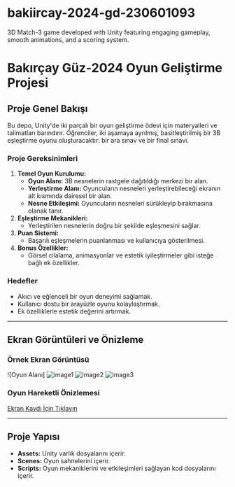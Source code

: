 # bakiircay-2024-gd-230601093
3D Match-3 game developed with Unity featuring engaging gameplay, smooth animations, and a scoring system.

# Bakırçay Güz-2024 Oyun Geliştirme Projesi  

## Proje Genel Bakışı  
Bu depo, Unity'de iki parçalı bir oyun geliştirme ödevi için materyalleri ve talimatları barındırır. Öğrenciler, iki aşamaya ayrılmış, basitleştirilmiş bir 3B eşleştirme oyunu oluşturacaktır: bir ara sınav ve bir final sınavı.  

### Proje Gereksinimleri  
1. **Temel Oyun Kurulumu:**  
   - **Oyun Alanı:** 3B nesnelerin rastgele dağıtıldığı merkezi bir alan.  
   - **Yerleştirme Alanı:** Oyuncuların nesneleri yerleştirebileceği ekranın alt kısmında dairesel bir alan.  
   - **Nesne Etkileşimi:** Oyuncuların nesneleri sürükleyip bırakmasına olanak tanır.  
2. **Eşleştirme Mekanikleri:**  
   - Yerleştirilen nesnelerin doğru bir şekilde eşleşmesini sağlar.  
3. **Puan Sistemi:**  
   - Başarılı eşleşmelerin puanlanması ve kullanıcıya gösterilmesi.  
4. **Bonus Özellikler:**  
   - Görsel cilalama, animasyonlar ve estetik iyileştirmeler gibi isteğe bağlı ek özellikler.  

### Hedefler  
- Akıcı ve eğlenceli bir oyun deneyimi sağlamak.  
- Kullanıcı dostu bir arayüzle oyunu kolaylaştırmak.  
- Ek özelliklerle estetik değerini artırmak.  

---

## Ekran Görüntüleri ve Önizleme  

### Örnek Ekran Görüntüsü  
![Oyun Alanı] ![image1](https://github.com/user-attachments/assets/7fe80925-d425-43f1-ab6f-30ea3fee3b19)
![image2](https://github.com/user-attachments/assets/8af82a1b-113b-4baf-a329-89b647bda2e6)
![image3](https://github.com/user-attachments/assets/9703dac0-2e1e-46e8-ac7b-3cadb1fbccef)



### Oyun Hareketli Önizlemesi  
[Ekran Kaydı İçin Tıklayın](https://github.com/sonaykaraaslan/bakiircay-2024-gd-230601093/raw/main/screenshots/oyun-onizleme.mp4)  

---

## Proje Yapısı  
- **Assets:** Unity varlık dosyalarını içerir.  
- **Scenes:** Oyun sahnelerini içerir.  
- **Scripts:** Oyun mekaniklerini ve etkileşimleri sağlayan kod dosyalarını içerir.  




